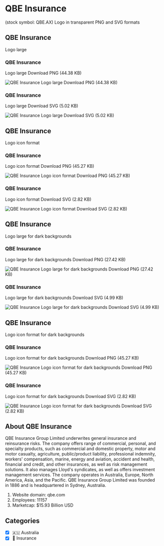 # QBE Insurance
 (stock symbol: QBE.AX) Logo in transparent PNG and SVG formats

## QBE Insurance
 Logo large

### QBE Insurance
 Logo large Download PNG (44.38 KB)

![QBE Insurance
 Logo large Download PNG (44.38 KB)](/img/orig/QBE.AX_BIG-0c85f984.png)

### QBE Insurance
 Logo large Download SVG (5.02 KB)

![QBE Insurance
 Logo large Download SVG (5.02 KB)](/img/orig/QBE.AX_BIG-4ab07b93.svg)

## QBE Insurance
 Logo icon format

### QBE Insurance
 Logo icon format Download PNG (45.27 KB)

![QBE Insurance
 Logo icon format Download PNG (45.27 KB)](/img/orig/QBE.AX-b5dc9d35.png)

### QBE Insurance
 Logo icon format Download SVG (2.82 KB)

![QBE Insurance
 Logo icon format Download SVG (2.82 KB)](/img/orig/QBE.AX-00d5e95d.svg)

## QBE Insurance
 Logo large for dark backgrounds

### QBE Insurance
 Logo large for dark backgrounds Download PNG (27.42 KB)

![QBE Insurance
 Logo large for dark backgrounds Download PNG (27.42 KB)](/img/orig/QBE.AX_BIG.D-258663a1.png)

### QBE Insurance
 Logo large for dark backgrounds Download SVG (4.99 KB)

![QBE Insurance
 Logo large for dark backgrounds Download SVG (4.99 KB)](/img/orig/QBE.AX_BIG.D-8703d5c1.svg)

## QBE Insurance
 Logo icon format for dark backgrounds

### QBE Insurance
 Logo icon format for dark backgrounds Download PNG (45.27 KB)

![QBE Insurance
 Logo icon format for dark backgrounds Download PNG (45.27 KB)](/img/orig/QBE.AX.D-9fd31023.png)

### QBE Insurance
 Logo icon format for dark backgrounds Download SVG (2.82 KB)

![QBE Insurance
 Logo icon format for dark backgrounds Download SVG (2.82 KB)](/img/orig/QBE.AX.D-5b0ca6ad.svg)

## About QBE Insurance


QBE Insurance Group Limited underwrites general insurance and reinsurance risks. The company offers range of commercial, personal, and specialty products, such as commercial and domestic property, motor and motor casualty, agriculture, public/product liability, professional indemnity, workers' compensation, marine, energy and aviation, accident and health, financial and credit, and other insurances, as well as risk management solutions. It also manages Lloyd's syndicates, as well as offers investment management services. The company operates in Australia, Europe, North America, Asia, and the Pacific. QBE Insurance Group Limited was founded in 1886 and is headquartered in Sydney, Australia.

1. Website domain: qbe.com
2. Employees: 11157
3. Marketcap: $15.93 Billion USD


## Categories
- [x] 🇦🇺 Australia
- [x] 🏦 Insurance

